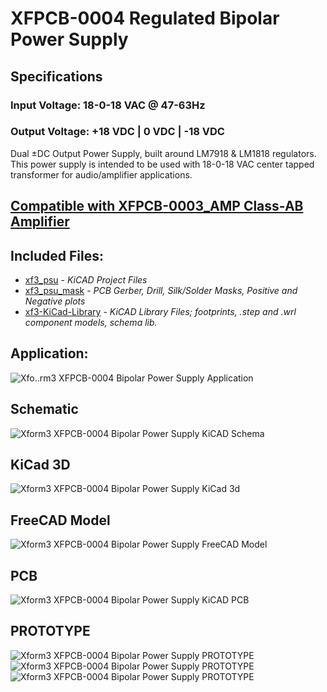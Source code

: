 # XFPCB-0004 Regulated Bipolar Power Supply 

## Specifications

### Input Voltage:  18-0-18 VAC @ 47-63Hz

### Output Voltage: +18 VDC | 0 VDC | -18 VDC

Dual ±DC Output Power Supply, built around LM7918 & LM1818 regulators. This power supply is intended to be used with 18-0-18 VAC center tapped transformer for audio/amplifier applications.

## [Compatible with XFPCB-0003_AMP Class-AB Amplifier](https://github.com/xform3/xfpcb-0003-amp)

## Included Files:
* [xf3_psu](https://github.com/xform3/XFPCB-0004-PSU/tree/master/xf3_psu)  - *KiCAD Project Files*
* [xf3_psu_mask](https://github.com/xform3/XFPCB-0004-PSU/tree/master/xf3_psu_mask) - *PCB Gerber, Drill, Silk/Solder Masks, Positive and Negative plots*
* [xf3-KiCad-Library](https://github.com/xform3/xf3-KiCad-Library)  - *KiCAD Library Files; footprints, .step and .wrl component models, schema lib.*

## Application:
![Xfo..rm3 XFPCB-0004 Bipolar Power Supply Application](../master/graphics/kicad_psu_application.png)

## Schematic
![Xform3 XFPCB-0004 Bipolar Power Supply KiCAD Schema](../master/graphics/kicad_psu_schema.png)

## KiCad 3D
![Xform3 XFPCB-0004 Bipolar Power Supply KiCad 3d](../master/graphics/kicad_psu_3d.png)

## FreeCAD Model
![Xform3 XFPCB-0004 Bipolar Power Supply FreeCAD Model](../master/graphics/kicad_psu_3d_freecad.png)

## PCB
![Xform3 XFPCB-0004 Bipolar Power Supply KiCAD PCB](../master/graphics/kicad_psu_pcb.png)


## PROTOTYPE
![Xform3 XFPCB-0004 Bipolar Power Supply PROTOTYPE ](../master/graphics/psu_wcomp_side.png)
![Xform3 XFPCB-0004 Bipolar Power Supply PROTOTYPE ](../master/graphics/psu_wcomp_side2.png)
![Xform3 XFPCB-0004 Bipolar Power Supply PROTOTYPE ](../master/graphics/psu_wcomp_top.png.png)
